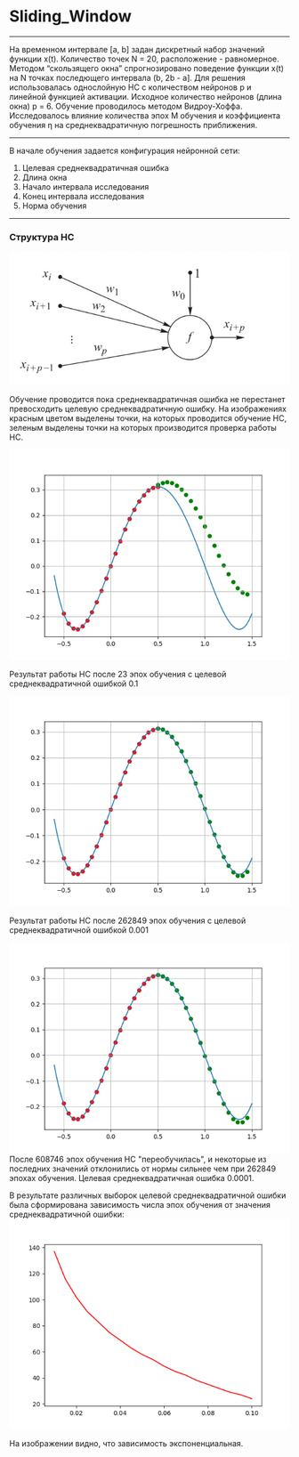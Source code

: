 # Sliding_Window
____
На временном интервале [a, b] задан дискретный набор значений функции x(t). 
Количество точек N = 20, расположение - равномерное. Методом “скользящего окна” спрогнозировано поведение 
функции x(t) на N точках последющего интервала (b, 2b - a]. 
Для решения использовалась однослойную НС с количеством нейронов p и линейной функцией активации. Исходное количество
нейронов (длина окна) p = 6. 
Обучение проводилось методом Видроу-Хоффа. 
Исследовалось влияние количества эпох M обучения и коэффициента обучения η на среднеквадратичную погрешность приближения.
____
В начале обучения задается конфигурация нейронной сети:
1. Целевая среднеквадратичная ошибка
2. Длина окна
3. Начало интервала исследования
4. Конец интервала исследования
5. Норма обучения
----
### Структура НС
![Image alt](https://github.com/typeperfest/Sliding_Window/raw/master/img/struct.jpeg)


Обучение проводится пока среднеквадратичная ошибка не перестанет превосходить целевую среднеквадратичную ошибку.
На изображениях красным цветом выделены точки, на которых проводится обучение НС, зеленым выделены точки на которых 
производится проверка работы НС. 

![Image alt](https://github.com/typeperfest/Sliding_Window/raw/master/img/23_eras.png "23 эпохи обучения")

Результат работы НС после 23 эпох обучения с целевой среднеквадратичной ошибкой 0.1

![Image alt](https://github.com/typeperfest/Sliding_Window/raw/master/img/262849_eras.png "262 849 эпох обучения")

Результат работы НС после 262849 эпох обучения с целевой среднеквадратичной ошибкой 0.001

![Image alt](https://github.com/typeperfest/Sliding_Window/raw/master/img/608746_eras.png "608 746 эпох обучения")
После 608746 эпох обучения НС "переобучилась", и некоторые из последних значений отклонились от нормы сильнее чем
при 262849 эпохах обучения. Целевая среднеквадратичная ошибка 0.0001.

В результате различных выборок целевой среднеквадратичной ошибки была сформирована зависимость числа эпох обучения от 
значения среднеквадратичной ошибки:
![alt text](https://github.com/typeperfest/Sliding_Window/raw/master/img/dependency.png "Зависимость эпох обучения от среднеквадратичной ошибки")

На изображении видно, что зависимость экспоненциальная.


